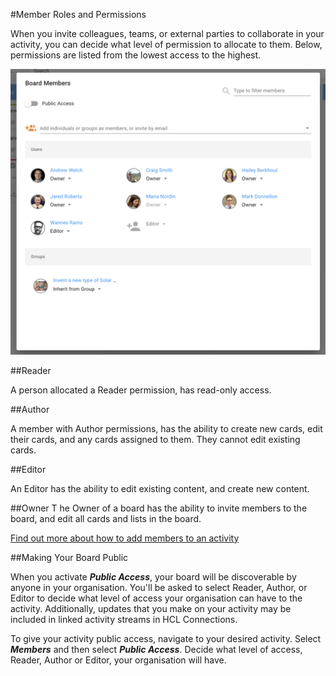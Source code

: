 #Member Roles and Permissions

When you invite colleagues, teams, or external parties to collaborate in your activity, you can decide what level of permission to allocate to them. Below, permissions are listed from the lowest access to the highest.

<img src="/assets/images/screen-shots/aplus/aplus-members-menu.png" alt="Members menu" />

##Reader

A person allocated a Reader permission, has read-only access.

##Author

A member with Author permissions, has the ability to create new cards, edit their cards, and any cards assigned to them. They cannot edit existing cards.

##Editor

An Editor has the ability to edit existing content, and create new content.

##Owner
T
he Owner of a board has the ability to invite members to the board, and edit all cards and lists in the board.

[Find out more about how to add members to an activity](https://docs.collab.cloud/users/aplus-members)

##Making Your Board Public

When you activate **_Public Access_**, your board will be discoverable by anyone in your organisation. You'll be asked to select Reader, Author, or Editor to decide what level of access your organisation can have to the activity. Additionally, updates that you make on your activity may be included in linked activity streams in HCL Connections.

To give your activity public access, navigate to your desired activity. Select **_Members_** and then select **_Public Access_**. Decide what level of access, Reader, Author or Editor, your organisation will have.
